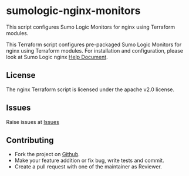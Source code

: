 # sumologic-nginx-monitors

This script configures Sumo Logic Monitors for nginx using Terraform modules.

This Terraform script configures pre-packaged Sumo Logic Monitors for nginx using Terraform modules.
For installation and configuration, please look at Sumo Logic nginx [Help Document](https://help.sumologic.com/07Sumo-Logic-Apps/24Web_Servers/Nginx_ULM).
## License

The nginx Terraform script is licensed under the apache v2.0 license.

## Issues

Raise issues at [Issues](https://github.com/SumoLogic/terraform-sumologic-sumo-logic-monitor/issues)

## Contributing

* Fork the project on [Github](https://github.com/SumoLogic/terraform-sumologic-sumo-logic-monitor).
* Make your feature addition or fix bug, write tests and commit.
* Create a pull request with one of the maintainer as Reviewer.

